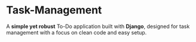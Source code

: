 # Task-Management
A **simple yet robust** To-Do application built with **Django**, designed for task management with a focus on clean code and easy setup.

